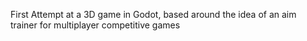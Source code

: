First Attempt at a 3D game in Godot, based around the idea of an aim trainer for multiplayer competitive games
